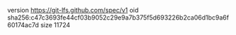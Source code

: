 version https://git-lfs.github.com/spec/v1
oid sha256:c47c3693fe44cf03b9052c29e9a7b375f5d693226b2ca06d1bc9a6f60174ac7d
size 11724

